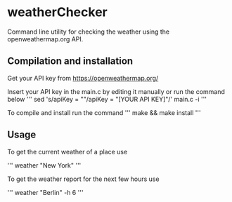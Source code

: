 # weatherChecker

Command line utility for checking the weather using the openweathermap.org API.

## Compilation and installation 
Get your API key from https://openweathermap.org/

Insert your API key in the main.c by editing it manually or 
run the command below
'''
sed 's/apiKey = ""/apiKey = "[YOUR API KEY]"/' main.c -i
'''

To compile and install run the command
'''
make && make install
'''

## Usage

To get the current weather of a place use

'''
weather "New York"
'''

To get the weather report for the next few hours use

'''
weather "Berlin" -h 6
'''
